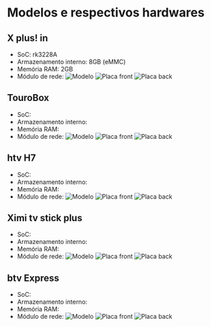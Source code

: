 # Modelos e respectivos hardwares

## X plus! in
- SoC: rk3228A
- Armazenamento interno: 8GB (eMMC)
- Memória RAM: 2GB
- Módulo de rede:
  ![Modelo](https://github.com/fellipetoffolo/super-projeto-tv-box/assets/173747180/e0ca0a01-190d-4a30-965b-7800edc9b1ee)
  ![Placa front](https://github.com/fellipetoffolo/super-projeto-tv-box/assets/173747180/d7c07132-ab52-41b4-951e-c5bb3b73ca02)
  ![Placa back](https://github.com/fellipetoffolo/super-projeto-tv-box/assets/173747180/47a2b9da-c7d0-4a31-97cd-17c309474459)


## TouroBox
- SoC:
- Armazenamento interno:
- Memória RAM:
- Módulo de rede:
  ![Modelo](https://github.com/fellipetoffolo/super-projeto-tv-box/assets/173747180/139fb182-7b0e-4f01-837a-1aacb53d6f76)
  ![Placa front](https://github.com/fellipetoffolo/super-projeto-tv-box/assets/173747180/18a54a2e-c5f0-46d1-af30-db2af0cadd23)
  ![Placa back](https://github.com/fellipetoffolo/super-projeto-tv-box/assets/173747180/c6cd563b-8eea-4728-ae62-0cd9797ebf4e)

## htv H7
- SoC:
- Armazenamento interno:
- Memória RAM:
- Módulo de rede:
  ![Modelo](https://github.com/fellipetoffolo/super-projeto-tv-box/assets/173747180/a5b1cb7a-97ac-46d9-bac0-661c22a256e2)
  ![Placa front](https://github.com/fellipetoffolo/super-projeto-tv-box/assets/173747180/79895df2-1dbb-400e-a43a-b70b7789051f)
  ![Placa back](https://github.com/fellipetoffolo/super-projeto-tv-box/assets/173747180/f7f78bda-2245-435e-be00-382df3051778)

## Ximi tv stick plus
- SoC:
- Armazenamento interno:
- Memória RAM:
- Módulo de rede:
  ![Modelo](https://github.com/fellipetoffolo/super-projeto-tv-box/assets/173747180/61c6658d-ffc7-492e-be36-54f600e48fb0)
  ![Placa front](https://github.com/fellipetoffolo/super-projeto-tv-box/assets/173747180/1a015ab4-131d-4f54-ace4-f8bd1c54741f)
  ![Placa back](https://github.com/fellipetoffolo/super-projeto-tv-box/assets/173747180/270b2af0-1b21-405d-917e-225269f1efd3)

## btv Express
- SoC:
- Armazenamento interno:
- Memória RAM:
- Módulo de rede:
  ![Modelo](https://github.com/fellipetoffolo/super-projeto-tv-box/assets/173747180/90ae544b-2a1b-4026-af9b-ab922d14a63e)
  ![Placa front](https://github.com/fellipetoffolo/super-projeto-tv-box/assets/173747180/074e15db-e88b-4f8a-b52e-e4bf18889623)
  ![Placa back](https://github.com/fellipetoffolo/super-projeto-tv-box/assets/173747180/144398e4-7458-4847-9052-e0e414a419bf)



  
